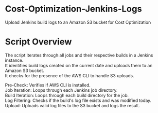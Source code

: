 # Cost-Optimization-Jenkins-Logs
Upload Jenkins build logs to an Amazon S3 bucket for  Cost Optimization

# Script Overview
The script iterates through all jobs and their respective builds in a Jenkins instance.<br />
It identifies build logs created on the current date and uploads them to an Amazon S3 bucket.<br />
It checks for the presence of the AWS CLI to handle S3 uploads.<br />

Pre-Check: Verifies if AWS CLI is installed.<br />
Job Iteration: Loops through each Jenkins job directory.<br />
Build Iteration: Loops through each build directory for the job.<br />
Log Filtering: Checks if the build's log file exists and was modified today.<br />
Upload: Uploads valid log files to the S3 bucket and logs the result.<br />
